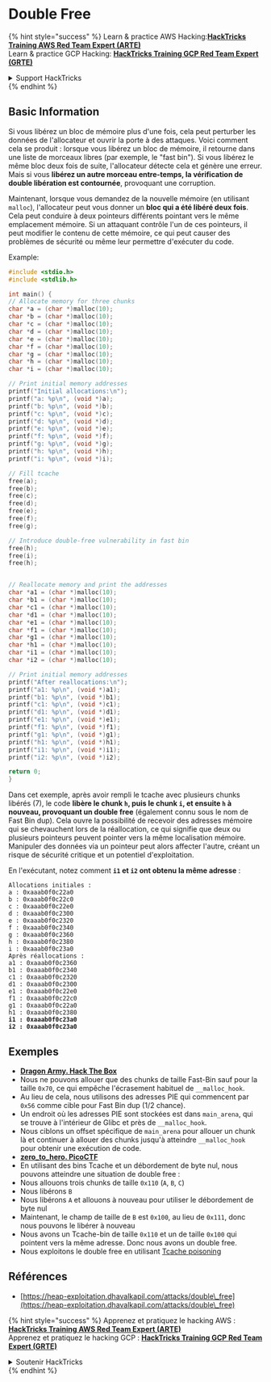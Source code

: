 # Double Free

{% hint style="success" %}
Learn & practice AWS Hacking:<img src="/.gitbook/assets/arte.png" alt="" data-size="line">[**HackTricks Training AWS Red Team Expert (ARTE)**](https://training.hacktricks.xyz/courses/arte)<img src="/.gitbook/assets/arte.png" alt="" data-size="line">\
Learn & practice GCP Hacking: <img src="/.gitbook/assets/grte.png" alt="" data-size="line">[**HackTricks Training GCP Red Team Expert (GRTE)**<img src="/.gitbook/assets/grte.png" alt="" data-size="line">](https://training.hacktricks.xyz/courses/grte)

<details>

<summary>Support HackTricks</summary>

* Check the [**subscription plans**](https://github.com/sponsors/carlospolop)!
* **Join the** 💬 [**Discord group**](https://discord.gg/hRep4RUj7f) or the [**telegram group**](https://t.me/peass) or **follow** us on **Twitter** 🐦 [**@hacktricks\_live**](https://twitter.com/hacktricks\_live)**.**
* **Share hacking tricks by submitting PRs to the** [**HackTricks**](https://github.com/carlospolop/hacktricks) and [**HackTricks Cloud**](https://github.com/carlospolop/hacktricks-cloud) github repos.

</details>
{% endhint %}

## Basic Information

Si vous libérez un bloc de mémoire plus d'une fois, cela peut perturber les données de l'allocateur et ouvrir la porte à des attaques. Voici comment cela se produit : lorsque vous libérez un bloc de mémoire, il retourne dans une liste de morceaux libres (par exemple, le "fast bin"). Si vous libérez le même bloc deux fois de suite, l'allocateur détecte cela et génère une erreur. Mais si vous **libérez un autre morceau entre-temps, la vérification de double libération est contournée**, provoquant une corruption.

Maintenant, lorsque vous demandez de la nouvelle mémoire (en utilisant `malloc`), l'allocateur peut vous donner un **bloc qui a été libéré deux fois**. Cela peut conduire à deux pointeurs différents pointant vers le même emplacement mémoire. Si un attaquant contrôle l'un de ces pointeurs, il peut modifier le contenu de cette mémoire, ce qui peut causer des problèmes de sécurité ou même leur permettre d'exécuter du code.

Example:
```c
#include <stdio.h>
#include <stdlib.h>

int main() {
// Allocate memory for three chunks
char *a = (char *)malloc(10);
char *b = (char *)malloc(10);
char *c = (char *)malloc(10);
char *d = (char *)malloc(10);
char *e = (char *)malloc(10);
char *f = (char *)malloc(10);
char *g = (char *)malloc(10);
char *h = (char *)malloc(10);
char *i = (char *)malloc(10);

// Print initial memory addresses
printf("Initial allocations:\n");
printf("a: %p\n", (void *)a);
printf("b: %p\n", (void *)b);
printf("c: %p\n", (void *)c);
printf("d: %p\n", (void *)d);
printf("e: %p\n", (void *)e);
printf("f: %p\n", (void *)f);
printf("g: %p\n", (void *)g);
printf("h: %p\n", (void *)h);
printf("i: %p\n", (void *)i);

// Fill tcache
free(a);
free(b);
free(c);
free(d);
free(e);
free(f);
free(g);

// Introduce double-free vulnerability in fast bin
free(h);
free(i);
free(h);


// Reallocate memory and print the addresses
char *a1 = (char *)malloc(10);
char *b1 = (char *)malloc(10);
char *c1 = (char *)malloc(10);
char *d1 = (char *)malloc(10);
char *e1 = (char *)malloc(10);
char *f1 = (char *)malloc(10);
char *g1 = (char *)malloc(10);
char *h1 = (char *)malloc(10);
char *i1 = (char *)malloc(10);
char *i2 = (char *)malloc(10);

// Print initial memory addresses
printf("After reallocations:\n");
printf("a1: %p\n", (void *)a1);
printf("b1: %p\n", (void *)b1);
printf("c1: %p\n", (void *)c1);
printf("d1: %p\n", (void *)d1);
printf("e1: %p\n", (void *)e1);
printf("f1: %p\n", (void *)f1);
printf("g1: %p\n", (void *)g1);
printf("h1: %p\n", (void *)h1);
printf("i1: %p\n", (void *)i1);
printf("i2: %p\n", (void *)i2);

return 0;
}
```
Dans cet exemple, après avoir rempli le tcache avec plusieurs chunks libérés (7), le code **libère le chunk `h`, puis le chunk `i`, et ensuite `h` à nouveau, provoquant un double free** (également connu sous le nom de Fast Bin dup). Cela ouvre la possibilité de recevoir des adresses mémoire qui se chevauchent lors de la réallocation, ce qui signifie que deux ou plusieurs pointeurs peuvent pointer vers la même localisation mémoire. Manipuler des données via un pointeur peut alors affecter l'autre, créant un risque de sécurité critique et un potentiel d'exploitation.

En l'exécutant, notez comment **`i1` et `i2` ont obtenu la même adresse** :

<pre><code>Allocations initiales :
a : 0xaaab0f0c22a0
b : 0xaaab0f0c22c0
c : 0xaaab0f0c22e0
d : 0xaaab0f0c2300
e : 0xaaab0f0c2320
f : 0xaaab0f0c2340
g : 0xaaab0f0c2360
h : 0xaaab0f0c2380
i : 0xaaab0f0c23a0
Après réallocations :
a1 : 0xaaab0f0c2360
b1 : 0xaaab0f0c2340
c1 : 0xaaab0f0c2320
d1 : 0xaaab0f0c2300
e1 : 0xaaab0f0c22e0
f1 : 0xaaab0f0c22c0
g1 : 0xaaab0f0c22a0
h1 : 0xaaab0f0c2380
<strong>i1 : 0xaaab0f0c23a0
</strong><strong>i2 : 0xaaab0f0c23a0
</strong></code></pre>

## Exemples

* [**Dragon Army. Hack The Box**](https://7rocky.github.io/en/ctf/htb-challenges/pwn/dragon-army/)
* Nous ne pouvons allouer que des chunks de taille Fast-Bin sauf pour la taille `0x70`, ce qui empêche l'écrasement habituel de `__malloc_hook`.
* Au lieu de cela, nous utilisons des adresses PIE qui commencent par `0x56` comme cible pour Fast Bin dup (1/2 chance).
* Un endroit où les adresses PIE sont stockées est dans `main_arena`, qui se trouve à l'intérieur de Glibc et près de `__malloc_hook`.
* Nous ciblons un offset spécifique de `main_arena` pour allouer un chunk là et continuer à allouer des chunks jusqu'à atteindre `__malloc_hook` pour obtenir une exécution de code.
* [**zero_to_hero. PicoCTF**](https://7rocky.github.io/en/ctf/picoctf/binary-exploitation/zero_to_hero/)
* En utilisant des bins Tcache et un débordement de byte nul, nous pouvons atteindre une situation de double free :
* Nous allouons trois chunks de taille `0x110` (`A`, `B`, `C`)
* Nous libérons `B`
* Nous libérons `A` et allouons à nouveau pour utiliser le débordement de byte nul
* Maintenant, le champ de taille de `B` est `0x100`, au lieu de `0x111`, donc nous pouvons le libérer à nouveau
* Nous avons un Tcache-bin de taille `0x110` et un de taille `0x100` qui pointent vers la même adresse. Donc nous avons un double free.
* Nous exploitons le double free en utilisant [Tcache poisoning](tcache-bin-attack.md)

## Références

* [https://heap-exploitation.dhavalkapil.com/attacks/double\_free](https://heap-exploitation.dhavalkapil.com/attacks/double\_free)

{% hint style="success" %}
Apprenez et pratiquez le hacking AWS :<img src="/.gitbook/assets/arte.png" alt="" data-size="line">[**HackTricks Training AWS Red Team Expert (ARTE)**](https://training.hacktricks.xyz/courses/arte)<img src="/.gitbook/assets/arte.png" alt="" data-size="line">\
Apprenez et pratiquez le hacking GCP : <img src="/.gitbook/assets/grte.png" alt="" data-size="line">[**HackTricks Training GCP Red Team Expert (GRTE)**<img src="/.gitbook/assets/grte.png" alt="" data-size="line">](https://training.hacktricks.xyz/courses/grte)

<details>

<summary>Soutenir HackTricks</summary>

* Consultez les [**plans d'abonnement**](https://github.com/sponsors/carlospolop) !
* **Rejoignez le** 💬 [**groupe Discord**](https://discord.gg/hRep4RUj7f) ou le [**groupe telegram**](https://t.me/peass) ou **suivez-nous** sur **Twitter** 🐦 [**@hacktricks\_live**](https://twitter.com/hacktricks\_live)**.**
* **Partagez des astuces de hacking en soumettant des PRs aux** [**HackTricks**](https://github.com/carlospolop/hacktricks) et [**HackTricks Cloud**](https://github.com/carlospolop/hacktricks-cloud) dépôts github.

</details>
{% endhint %}
